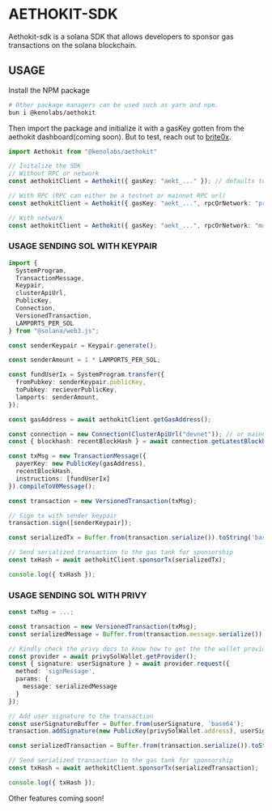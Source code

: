 # AETHOKIT-SDK

Aethokit-sdk is a solana SDK that allows developers to sponsor gas transactions on the solana blockchain.

## USAGE
Install the NPM package
```bash
# Other package managers can be used such as yarn and npm.
bun i @kenolabs/aethokit
```

Then import the package and initialize it with a gasKey gotten from the aethokit dashboard(coming soon). But to test, reach out to [brite0x](https://t.me/brite0x).
```ts
import Aethokit from "@kenolabs/aethokit"

// Initalize the SDK 
// Without RPC or network
const aethokitClient = Aethokit({ gasKey: "aekt_..." }); // defaults to devnet

// With RPC (RPC can either be a testnet or mainnet RPC url)
const aethokitClient = Aethokit({ gasKey: "aekt_...", rpcOrNetwork: "private-rpc-url" });

// With network
const aethokitClient = Aethokit({ gasKey: "aekt_...", rpcOrNetwork: "mainnet" });
```

### USAGE SENDING SOL WITH KEYPAIR
```ts
import { 
  SystemProgram,
  TransactionMessage,
  Keypair,
  clusterApiUrl,
  PublicKey,
  Connection,
  VersionedTransaction,
  LAMPORTS_PER_SOL
} from "@solana/web3.js";

const senderKeypair = Keypair.generate();

const senderAmount = 1 * LAMPORTS_PER_SOL;

const fundUserIx = SystemProgram.transfer({
  fromPubkey: senderKeypair.publicKey,
  toPubkey: recieverPublicKey,
  lamports: senderAmount,
});

const gasAddress = await aethokitClient.getGasAddress();

const connection = new Connection(ClusterApiUrl("devnet")); // or mainnet
const { blockhash: recentBlockHash } = await connection.getLatestBlockhash("confirmed");

const txMsg = new TransactionMessage({
  payerKey: new PublicKey(gasAddress),
  recentBlockHash,
  instructions: [fundUserIx]
}).compileToV0Message();

const transaction = new VersionedTransaction(txMsg);

// Sign tx with sender keypair
transaction.sign([senderKeypair]);

const serializedTx = Buffer.from(transaction.serialize()).toString('base64');

// Send serialized transaction to the gas tank for sponsorship
const txHash = await aethokitClient.sponsorTx(serializedTx);

console.log({ txHash });
```

### USAGE SENDING SOL WITH PRIVY
```ts
const txMsg = ...;

const transaction = new VersionedTransaction(txMsg);
const serializedMessage = Buffer.from(transaction.message.serialize()).toString('base64');

// Kindly check the privy docs to know how to get the the wallet provider - https://docs.privy.io
const provider = await privySolWallet.getProvider();
const { signature: userSignature } = await provider.request({
  method: 'signMessage',
  params: {
    message: serializedMessage
  }
});

// Add user signature to the transaction
const userSignatureBuffer = Buffer.from(userSignature, 'base64');
transaction.addSignature(new PublicKey(privySolWallet.address), userSignatureBuffer);

const serializedTransaction = Buffer.from(transaction.serialize()).toString('base64');

// Send serialized transaction to the gas tank for sponsorship
const txHash = await aethokitClient.sponsorTx(serializedTransaction);

console.log({ txHash });
```

Other features coming soon!